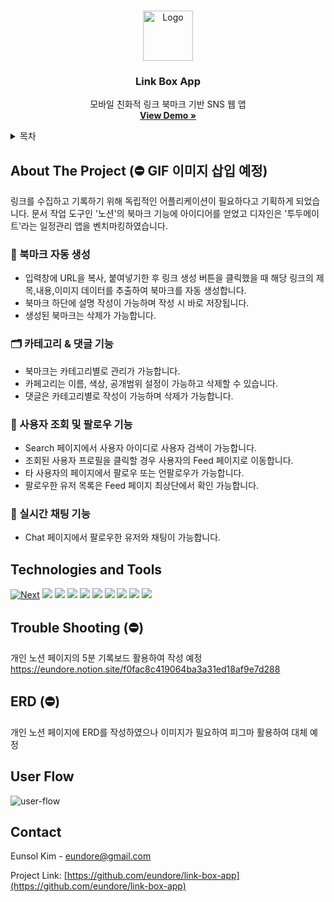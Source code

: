 <!-- README TOP -->

<a name="readme-top"></a>

<!-- PROJECT LOGO -->
<br />
<div align="center">
  <a href="https://github.com/othneildrew/Best-README-Template">
    <img src="images/logo.png" alt="Logo" width="80" height="80">
  </a>

  <h3 align="center">Link Box App</h3>

  <p align="center">
    모바일 친화적 링크 북마크 기반 SNS 웹 앱
    <br />
    <a href="https://link-box-adxgsut2v-eundores-projects.vercel.app/"><strong>View Demo »</strong></a>
    
  </p>
</div>

<!-- TABLE OF CONTENTS -->
<details>
  <summary>목차</summary>
  <ol>
    <li>
      <a href="#about-the-project">About The Project</a>
    </li>
    <li><a href="#technologies-and-tools">Technologies & Tools</a></li>
    <li>
      <a href="#trouble-shooting">Trouble Shooting</a>
      <!-- <ul>
        <li><a href="#prerequisites">Prerequisites</a></li>
        <li><a href="#installation">Installation</a></li>
      </ul> -->
    </li>
    <li><a href="#erd">ERD</a></li>
    <li><a href="#user-flow">User Flow</a></li>
    <li><a href="#erd">Contact</a></li>

  </ol>
</details>

<!-- ABOUT THE PROJECT -->

## About The Project (⛔️ GIF 이미지 삽입 예정)

링크를 수집하고 기록하기 위해 독립적인 어플리케이션이 필요하다고 기획하게 되었습니다. 문서 작업 도구인 '노션'의 북마크 기능에 아이디어를 얻었고 디자인은 '투두메이트'라는 일정관리 앱을 벤치마킹하였습니다.

### 🔖 북마크 자동 생성

- 입력창에 URL을 복사, 붙여넣기한 후 링크 생성 버튼을 클릭했을 때 해당 링크의 제목,내용,이미지 데이터를 추출하여 북마크를 자동 생성합니다.
- 북마크 하단에 설명 작성이 가능하며 작성 시 바로 저장됩니다.
- 생성된 북마크는 삭제가 가능합니다.

### 🗂️ 카테고리 & 댓글 기능

- 북마크는 카테고리별로 관리가 가능합니다.
- 카페고리는 이름, 색상, 공개범위 설정이 가능하고 삭제할 수 있습니다.
- 댓글은 카테고리별로 작성이 가능하며 삭제가 가능합니다.

### 🩵 사용자 조회 및 팔로우 기능

- Search 페이지에서 사용자 아이디로 사용자 검색이 가능합니다.
- 조회된 사용자 프로필을 클릭할 경우 사용자의 Feed 페이지로 이동합니다.
- 타 사용자의 페이지에서 팔로우 또는 언팔로우가 가능합니다.
- 팔로우한 유저 목록은 Feed 페이지 최상단에서 확인 가능합니다.

### 💬 실시간 채팅 기능

- Chat 페이지에서 팔로우한 유저와 채팅이 가능합니다.

## Technologies and Tools

[![Next][Next.js]][Next-url]
<img src="https://img.shields.io/badge/Vercel-000000?style=for-the-badge&logo=Vercel&logoColor=white"/>
<img src="https://img.shields.io/badge/firebase-FFCA28?style=for-the-badge&logo=firebase&logoColor=white"/>
<img src="https://img.shields.io/badge/reactquery-FF4154?style=for-the-badge&logo=reactquery&logoColor=white"/>
<img src="https://img.shields.io/badge/zustand-B2FCE4?style=for-the-badge&logo=zustand&logoColor=white"/>
<img src="https://img.shields.io/badge/TailwindCSS-06B6D4?style=for-the-badge&logo=Tailwind-CSS&logoColor=white"/>
<img src="https://img.shields.io/badge/shadcnui-000000?style=for-the-badge&logo=shadcnui&logoColor=white"/>
<img src="https://img.shields.io/badge/reacthookform-EC5990?style=for-the-badge&logo=reacthookform&logoColor=white"/>
<img src="https://img.shields.io/badge/zod-3E67B1?style=for-the-badge&logo=zod&logoColor=white"/>
<img src="https://img.shields.io/badge/Figma-F24E1E?style=for-the-badge&logo=figma&logoColor=white"/>

## Trouble Shooting (⛔️)

개인 노션 페이지의 5분 기록보드 활용하여 작성 예정
https://eundore.notion.site/f0fac8c419064ba3a31ed18af9e7d288

## ERD (⛔️)

개인 노션 페이지에 ERD를 작성하였으나 이미지가 필요하여 피그마 활용하여 대체 예정

## User Flow

![user-flow](https://github.com/eundore/link-box-app/assets/83574113/65476f8c-9a08-47f0-819f-b77a9029c638)

<!-- CONTACT -->

## Contact

Eunsol Kim - eundore@gmail.com

Project Link: [https://github.com/eundore/link-box-app](https://github.com/eundore/link-box-app)

<!-- MARKDOWN LINKS & IMAGES -->
<!-- https://www.markdownguide.org/basic-syntax/#reference-style-links -->

[Next.js]: https://img.shields.io/badge/next.js-000000?style=for-the-badge&logo=nextdotjs&logoColor=white
[Next-url]: https://nextjs.org/
